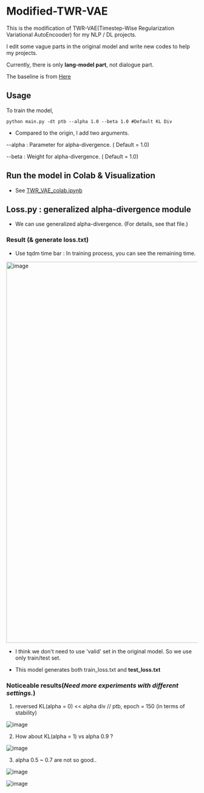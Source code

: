 # Modified-TWR-VAE

This is the modification of TWR-VAE(Timestep-Wise Regularization Variational AutoEncooder) for my NLP / DL projects.

I edit some vague parts in the original model and write new codes to help my projects.

Currently, there is only **lang-model part**, not dialogue part.

The baseline is from [Here](https://github.com/ruizheliUOA/TWR-VAE/)



## Usage

To train the model,

```
python main.py -dt ptb --alpha 1.0 --beta 1.0 #Default KL Div
```

- Compared to the origin, I add two arguments.

--alpha : Parameter for alpha-divergence. ( Default = 1.0)

--beta : Weight for alpha-divergence. ( Default = 1.0)



## Run the model in Colab & Visualization

- See [TWR_VAE_colab.ipynb](https://github.com/Mincheol2/modified-TWR_VAE/blob/main/TWR_VAE_colab.ipynb)



## Loss.py : generalized alpha-divergence module

- We can use generalized alpha-divergence. (For details, see that file.)


### Result (& generate loss.txt)

- Use tqdm time bar : In training process, you can see the remaining time.

<img width="1000" alt="image" src="https://user-images.githubusercontent.com/43122330/200512800-a28aa7b4-1293-4981-9333-206ea7e4d833.png">


- I think we don't need to use 'valid' set in the original model. So we use only train/test set.

- This model generates both train_loss.txt and **test_loss.txt**


### Noticeable results(*Need more experiments with different settings.*)

1) reversed KL(alpha = 0) << alpha div // ptb, epoch = 150 (in terms of stability)

![image](https://user-images.githubusercontent.com/43122330/201835778-7f67a418-ce56-4f11-9636-23a32b0ebafe.png)

2) How about KL(alpha = 1) vs alpha 0.9 ? 

![image](https://user-images.githubusercontent.com/43122330/201835644-d2e968b8-a084-4068-9b09-9625e6bf740b.png)
 
3) alpha 0.5 ~ 0.7 are not so good..

![image](https://user-images.githubusercontent.com/43122330/201836137-3ad3e2d8-ef76-4edf-9f22-e148878b58ce.png)

![image](https://user-images.githubusercontent.com/43122330/201836252-9d2428ed-4664-4d1e-a301-3ffb1a3056e3.png)
